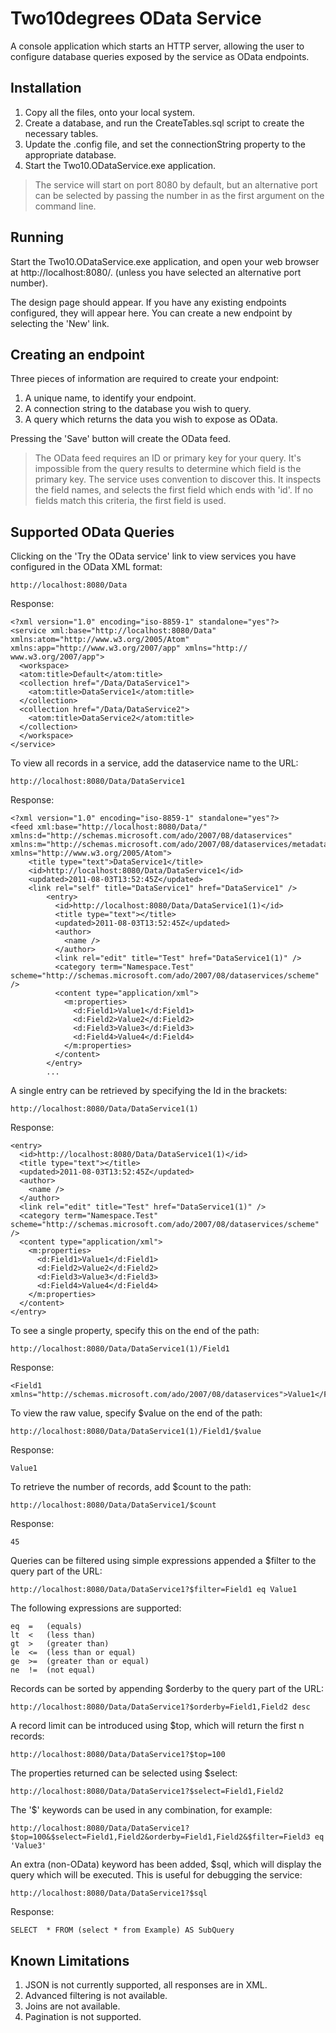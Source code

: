 Two10degrees OData Service
===========================

A console application which starts an HTTP server, allowing the user to configure database queries exposed by the service as OData endpoints.

Installation
------------

1. Copy all the files, onto your local system.
2. Create a database, and run the CreateTables.sql script to create the necessary tables.
3. Update the .config file, and set the connectionString property to the appropriate database.
4. Start the Two10.ODataService.exe application.

 > The service will start on port 8080 by default, but an alternative port can be selected by passing the number in as the first argument on the command line.

Running
-------

Start the Two10.ODataService.exe application, and open your web browser at http://localhost:8080/. (unless you have selected an alternative port number). 

The design page should appear. If you have any existing endpoints configured, they will appear here. You can create a new endpoint by selecting the 'New' link. 

Creating an endpoint
--------------------

Three pieces of information are required to create your endpoint:

1. A unique name, to identify your endpoint.
2. A connection string to the database you wish to query.
3. A query which returns the data you wish to expose as OData.

Pressing the 'Save' button will create the OData feed.

 > The OData feed requires an ID or primary key for your query. It's impossible from the query results to determine which field is the primary key. The service uses convention to discover this. It inspects the field names, and selects the first field which ends with 'id'. If no fields match this criteria, the first field is used.

Supported OData Queries
-----------------------

Clicking on the 'Try the OData service' link to view services you have configured in the OData XML format:

	http://localhost:8080/Data

Response:

	<?xml version="1.0" encoding="iso-8859-1" standalone="yes"?>
	<service xml:base="http://localhost:8080/Data" xmlns:atom="http://www.w3.org/2005/Atom" xmlns:app="http://www.w3.org/2007/app" xmlns="http:// www.w3.org/2007/app">
	  <workspace>
	  <atom:title>Default</atom:title>
	  <collection href="/Data/DataService1">
	    <atom:title>DataService1</atom:title>
	  </collection>
	  <collection href="/Data/DataService2">
	    <atom:title>DataService2</atom:title>
	  </collection>
	  </workspace>
	</service>

To view all records in a service, add the dataservice name to the URL: 

	http://localhost:8080/Data/DataService1

Response:

	<?xml version="1.0" encoding="iso-8859-1" standalone="yes"?>
	<feed xml:base="http://localhost:8080/Data/" xmlns:d="http://schemas.microsoft.com/ado/2007/08/dataservices" xmlns:m="http://schemas.microsoft.com/ado/2007/08/dataservices/metadata" xmlns="http://www.w3.org/2005/Atom">
		<title type="text">DataService1</title>
		<id>http://localhost:8080/Data/DataService1</id>
		<updated>2011-08-03T13:52:45Z</updated>
		<link rel="self" title="DataService1" href="DataService1" />
		    <entry>
		      <id>http://localhost:8080/Data/DataService1(1)</id>
		      <title type="text"></title>
		      <updated>2011-08-03T13:52:45Z</updated>
		      <author>
		        <name />
		      </author>
		      <link rel="edit" title="Test" href="DataService1(1)" />
		      <category term="Namespace.Test" scheme="http://schemas.microsoft.com/ado/2007/08/dataservices/scheme" />
		      <content type="application/xml">
		        <m:properties>
		          <d:Field1>Value1</d:Field1>
		          <d:Field2>Value2</d:Field2>
		          <d:Field3>Value3</d:Field3>
		          <d:Field4>Value4</d:Field4>
		        </m:properties>
		      </content>
		    </entry>
		    ...

A single entry can be retrieved by specifying the Id in the brackets: 

	http://localhost:8080/Data/DataService1(1)

Response:

	<entry>
	  <id>http://localhost:8080/Data/DataService1(1)</id>
	  <title type="text"></title>
	  <updated>2011-08-03T13:52:45Z</updated>
	  <author>
	    <name />
	  </author>
	  <link rel="edit" title="Test" href="DataService1(1)" />
	  <category term="Namespace.Test" scheme="http://schemas.microsoft.com/ado/2007/08/dataservices/scheme" />
	  <content type="application/xml">
	    <m:properties>
	      <d:Field1>Value1</d:Field1>
	      <d:Field2>Value2</d:Field2>
	      <d:Field3>Value3</d:Field3>
	      <d:Field4>Value4</d:Field4>
	    </m:properties>
	  </content>
	</entry>

To see a single property, specify this on the end of the path:

	http://localhost:8080/Data/DataService1(1)/Field1

Response:

	<Field1 xmlns="http://schemas.microsoft.com/ado/2007/08/dataservices">Value1</Field1>

To view the raw value, specify $value on the end of the path:

	http://localhost:8080/Data/DataService1(1)/Field1/$value

Response:

	Value1

To retrieve the number of records, add $count to the path:

	http://localhost:8080/Data/DataService1/$count

Response:

	45

Queries can be filtered using simple expressions appended a $filter to the query part of the URL:

	http://localhost:8080/Data/DataService1?$filter=Field1 eq Value1

The following expressions are supported:

	eq  =   (equals)
	lt  <   (less than)	
	gt  >   (greater than)
	le  <=  (less than or equal)
	ge  >=  (greater than or equal)
	ne  !=  (not equal)

Records can be sorted by appending $orderby to the query part of the URL:

	http://localhost:8080/Data/DataService1?$orderby=Field1,Field2 desc

A record limit can be introduced using $top, which will return the first n records:

	http://localhost:8080/Data/DataService1?$top=100

The properties returned can be selected using $select:

	http://localhost:8080/Data/DataService1?$select=Field1,Field2

The '$' keywords can be used in any combination, for example:

	http://localhost:8080/Data/DataService1?$top=100&$select=Field1,Field2&orderby=Field1,Field2&$filter=Field3 eq 'Value3'

An extra (non-OData) keyword has been added, $sql, which will display the query which will be executed. This is useful for debugging the service:

	http://localhost:8080/Data/DataService1?$sql

Response:

	SELECT  * FROM (select * from Example) AS SubQuery  


Known Limitations
-----------------

1. JSON is not currently supported, all responses are in XML.
2. Advanced filtering is not available.
3. Joins are not available.
4. Pagination is not supported.
